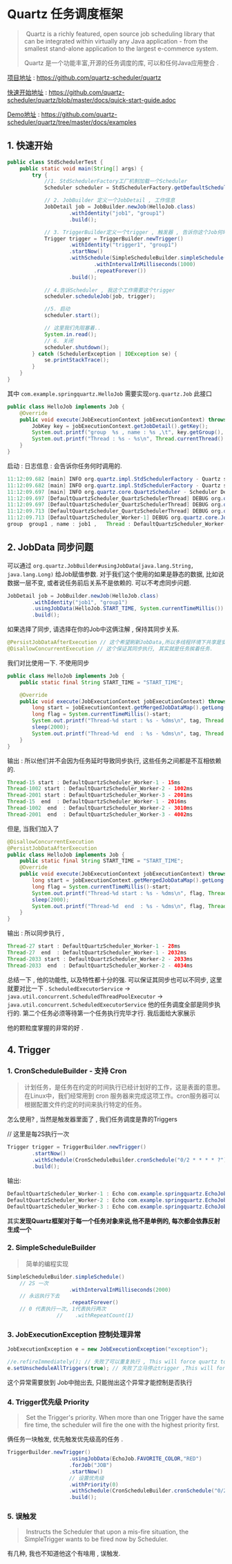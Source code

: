 # Quartz 任务调度框架

> ​	Quartz is a richly featured, open source job scheduling library that can be integrated within virtually any Java application - from the smallest stand-alone application to the largest e-commerce system.
>
> Quartz 是一个功能丰富,开源的任务调度的库, 可以和任何Java应用整合 . 

[项目地址](https://github.com/quartz-scheduler/quartz) : https://github.com/quartz-scheduler/quartz

[快速开始地址](https://github.com/quartz-scheduler/quartz/blob/master/docs/quick-start-guide.adoc) : https://github.com/quartz-scheduler/quartz/blob/master/docs/quick-start-guide.adoc

[Demo地址](https://github.com/quartz-scheduler/quartz/tree/master/docs/examples) :  https://github.com/quartz-scheduler/quartz/tree/master/docs/examples



## 1. 快速开始

```java
public class StdSchedulerTest {
    public static void main(String[] args) {
        try {
            //1. StdSchedulerFactory工厂机制加载一个Scheduler
            Scheduler scheduler = StdSchedulerFactory.getDefaultScheduler();

            // 2. JobBuilder 定义一个JobDetail , 工作信息
            JobDetail job = JobBuilder.newJob(HelloJob.class)
                    .withIdentity("job1", "group1")
                    .build();

            // 3. TriggerBuilder定义一个trigger , 触发器 , 告诉你这个Job何时触发
            Trigger trigger = TriggerBuilder.newTrigger()
                    .withIdentity("trigger1", "group1")
                    .startNow()
                    .withSchedule(SimpleScheduleBuilder.simpleSchedule()
                            .withIntervalInMilliseconds(1000)
                            .repeatForever())
                    .build();
            
            // 4.告诉Scheduler , 我这个工作需要这个trigger
            scheduler.scheduleJob(job, trigger);

            //5. 启动
            scheduler.start();

            // 这里我们先阻塞着.. 
            System.in.read();
            // 6. 关闭
            scheduler.shutdown();
        } catch (SchedulerException | IOException se) {
            se.printStackTrace();
        }
    }
}
```

其中 `com.example.springquartz.HelloJob`   需要实现`org.quartz.Job` 此接口 

```java
public class HelloJob implements Job {
    @Override
    public void execute(JobExecutionContext jobExecutionContext) throws JobExecutionException {
        JobKey key = jobExecutionContext.getJobDetail().getKey();
        System.out.printf("group  %s , name : %s ,\t", key.getGroup(), key.getName());
        System.out.printf("Thread : %s - %s\n", Thread.currentThread().getName(), "Hello Job !");
    }
}
```

启动 :  日志信息 :   会告诉你任务何时调用的. 

```java
11:12:09.682 [main] INFO org.quartz.impl.StdSchedulerFactory - Quartz scheduler 'DefaultQuartzScheduler' initialized from default resource file in Quartz package: 'quartz.properties'
11:12:09.682 [main] INFO org.quartz.impl.StdSchedulerFactory - Quartz scheduler version: 2.3.0
11:12:09.697 [main] INFO org.quartz.core.QuartzScheduler - Scheduler DefaultQuartzScheduler_$_NON_CLUSTERED started.
11:12:09.697 [DefaultQuartzScheduler_QuartzSchedulerThread] DEBUG org.quartz.core.QuartzSchedulerThread - batch acquisition of 1 triggers
11:12:09.697 [DefaultQuartzScheduler_QuartzSchedulerThread] DEBUG org.quartz.simpl.PropertySettingJobFactory - Producing instance of Job 'group1.job1', class=com.example.springquartz.HelloJob
11:12:09.713 [DefaultQuartzScheduler_QuartzSchedulerThread] DEBUG org.quartz.core.QuartzSchedulerThread - batch acquisition of 1 triggers
11:12:09.713 [DefaultQuartzScheduler_Worker-1] DEBUG org.quartz.core.JobRunShell - Calling execute on job group1.job1
group  group1 , name : job1 ,	Thread : DefaultQuartzScheduler_Worker-1 - Hello Job !
```

## 2. JobData 同步问题

可以通过 `org.quartz.JobBuilder#usingJobData(java.lang.String, java.lang.Long)` 给Job赋值参数. 对于我们这个使用的如果是静态的数据, 比如说数据一层不变, 或者说任务前后关系不是依赖的. 可以不考虑同步问题.  

```java
JobDetail job = JobBuilder.newJob(HelloJob.class)
        .withIdentity("job1", "group1")
        .usingJobData(HelloJob.START_TIME, System.currentTimeMillis())
        .build();
```

如果选择了同步, 请选择在你的Job中这俩注解  , 保持其同步关系. 

```java
@PersistJobDataAfterExecution // 这个希望刷新JobData,所以多线程环境下共享是安全
@DisallowConcurrentExecution // 这个保证其同步执行, 其实就是任务挨着任务.
```

我们对比使用一下. 不使用同步

```java
public class HelloJob implements Job {
    public static final String START_TIME = "START_TIME";

    @Override
    public void execute(JobExecutionContext jobExecutionContext) throws JobExecutionException {
        long start = jobExecutionContext.getMergedJobDataMap().getLong(START_TIME);
        long flag = System.currentTimeMillis()-start;
        System.out.printf("Thread-%d start : %s - %dms\n", tag, Thread.currentThread().getName(), System.currentTimeMillis() - start);
        sleep(2000);
        System.out.printf("Thread-%d  end  : %s - %dms\n", tag, Thread.currentThread().getName(), System.currentTimeMillis() - start);
    }
}
```

输出 :  所以他们并不会因为任务延时导致同步执行, 这些任务之间都是不互相依赖的.  

```java
Thread-15 start : DefaultQuartzScheduler_Worker-1 - 15ms
Thread-1002 start : DefaultQuartzScheduler_Worker-2 - 1002ms
Thread-2001 start : DefaultQuartzScheduler_Worker-3 - 2001ms
Thread-15  end  : DefaultQuartzScheduler_Worker-1 - 2016ms
Thread-1002  end  : DefaultQuartzScheduler_Worker-2 - 3010ms
Thread-2001  end  : DefaultQuartzScheduler_Worker-3 - 4002ms
```

但是, 当我们加入了 

```java
@DisallowConcurrentExecution
@PersistJobDataAfterExecution
public class HelloJob implements Job {
    public static final String START_TIME = "START_TIME";
    @Override
    public void execute(JobExecutionContext jobExecutionContext) throws JobExecutionException {
        long start = jobExecutionContext.getMergedJobDataMap().getLong(START_TIME);
        long flag = System.currentTimeMillis()-start;
        System.out.printf("Thread-%d start : %s - %dms\n", flag, Thread.currentThread().getName(), System.currentTimeMillis() - start);
        sleep(2000);
        System.out.printf("Thread-%d  end  : %s - %dms\n", flag, Thread.currentThread().getName(), System.currentTimeMillis() - start);
    }
}
```

输出 :  所以同步执行 , 

```java
Thread-27 start : DefaultQuartzScheduler_Worker-1 - 28ms
Thread-27  end  : DefaultQuartzScheduler_Worker-1 - 2032ms
Thread-2033 start : DefaultQuartzScheduler_Worker-2 - 2033ms
Thread-2033  end  : DefaultQuartzScheduler_Worker-2 - 4034ms
```

总结一下 , 他的功能性, 以及特性都十分的强.  可以保证其同步也可以不同步, 这里就要对比一下 . `ScheduledExecutorService` ->  `java.util.concurrent.ScheduledThreadPoolExecutor`  -> `java.util.concurrent.ScheduledExecutorService`   他的任务调度全部是同步执行的. 第二个任务必须等待第一个任务执行完毕才行.  我后面给大家展示

他的颗粒度掌握的非常的好 . 



## 4. Trigger 

### 1. CronScheduleBuilder - 支持 Cron

> ​	计划任务，是任务在约定的时间执行已经计划好的工作，这是表面的意思。在Linux中，我们经常用到 cron 服务器来完成这项工作。cron服务器可以根据配置文件约定的时间来执行特定的任务。

怎么使用?  , 当然是触发器里面了 , 我们任务调度是靠的Triggers 

// 这里是每2S执行一次

```java
Trigger trigger = TriggerBuilder.newTrigger()
        .startNow()
        .withSchedule(CronScheduleBuilder.cronSchedule("0/2 * * * * ?"))
        .build();
```

输出:

```java
DefaultQuartzScheduler_Worker-1 : Echo com.example.springquartz.EchoJob@5f02d7f6
DefaultQuartzScheduler_Worker-2 : Echo com.example.springquartz.EchoJob@1d653213
DefaultQuartzScheduler_Worker-3 : Echo com.example.springquartz.EchoJob@7d2e9543
```

其实**发现Quartz框架对于每一个任务对象来说,他不是单例的, 每次都会依靠反射生成一个**

### 2. SimpleScheduleBuilder 

> ​	简单的编程实现

```java
SimpleScheduleBuilder.simpleSchedule()
    // 2S 一次
                    .withIntervalInMilliseconds(2000)
    // 永远执行下去
                    .repeatForever()
    // 0 代表执行一次, 1代表执行两次
                //    .withRepeatCount(1)
```

### 3. JobExecutionException 控制处理异常

```java
JobExecutionException e = new JobExecutionException("exception");

//e.refireImmediately(); // 失败了可以重复执行 , This will force quartz to run this job over and over and over and over again. 
e.setUnscheduleAllTriggers(true); // 失败了立马停止trigger ,This will force quartz to shutdown this job so that it does not run again.
```

这个异常需要放到 Job中抛出去, 只能抛出这个异常才能控制是否执行

### 4. Trigger优先级 Priority

> ​	Set the Trigger's priority. When more than one Trigger have the same fire time, the scheduler will fire the one with the highest priority first.

俩任务一块触发, 优先触发优先级高的任务  . 

```java
TriggerBuilder.newTrigger()
                    .usingJobData(EchoJob.FAVORITE_COLOR,"RED")
                    .forJob("JOB")
                    .startNow()
        			// 设置优先级
                    .withPriority(0)
                    .withSchedule(CronScheduleBuilder.cronSchedule("0/2 * * * * ?"))
                    .build();
```



### 5. 误触发 

> ​	Instructs the Scheduler that upon a mis-fire situation, the SimpleTrigger wants to be fired now by Scheduler.

有几种, 我也不知道他这个有啥用 , 误触发. 